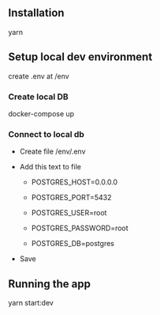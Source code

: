 ## Installation

yarn

## Setup local dev environment

create .env at /env


### Create local DB

docker-compose up

### Connect to local db
* Create file /env/.env
* Add this text to file

    * POSTGRES_HOST=0.0.0.0

    * POSTGRES_PORT=5432

    * POSTGRES_USER=root

    * POSTGRES_PASSWORD=root
  
    * POSTGRES_DB=postgres

* Save

## Running the app

yarn start:dev
